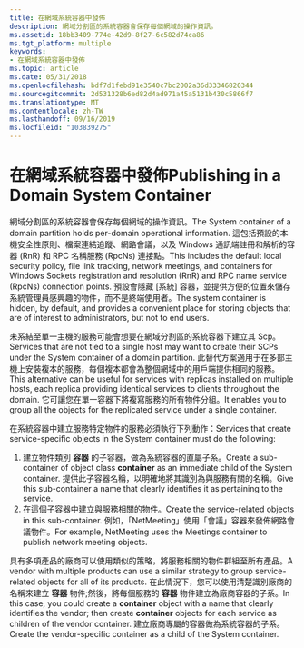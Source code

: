 ```yaml
---
title: 在網域系統容器中發佈
description: 網域分割區的系統容器會保存每個網域的操作資訊。
ms.assetid: 18bb3409-774e-42d9-8f27-6c582d74ca86
ms.tgt_platform: multiple
keywords:
- 在網域系統容器中發佈
ms.topic: article
ms.date: 05/31/2018
ms.openlocfilehash: bdf7d1febd91e3540c7bc2002a36d33346820344
ms.sourcegitcommit: 2d531328b6ed82d4ad971a45a5131b430c5866f7
ms.translationtype: MT
ms.contentlocale: zh-TW
ms.lasthandoff: 09/16/2019
ms.locfileid: "103839275"
---
```

# <a name="publishing-in-a-domain-system-container"></a><span data-ttu-id="d74d0-104">在網域系統容器中發佈</span><span class="sxs-lookup"><span data-stu-id="d74d0-104">Publishing in a Domain System Container</span></span>

<span data-ttu-id="d74d0-105">網域分割區的系統容器會保存每個網域的操作資訊。</span><span class="sxs-lookup"><span data-stu-id="d74d0-105">The System container of a domain partition holds per-domain operational information.</span></span> <span data-ttu-id="d74d0-106">這包括預設的本機安全性原則、檔案連結追蹤、網路會議，以及 Windows 通訊端註冊和解析的容器 (RnR) 和 RPC 名稱服務 (RpcNs) 連接點。</span><span class="sxs-lookup"><span data-stu-id="d74d0-106">This includes the default local security policy, file link tracking, network meetings, and containers for Windows Sockets registration and resolution (RnR) and RPC name service (RpcNs) connection points.</span></span> <span data-ttu-id="d74d0-107">預設會隱藏 [系統] 容器，並提供方便的位置來儲存系統管理員感興趣的物件，而不是終端使用者。</span><span class="sxs-lookup"><span data-stu-id="d74d0-107">The system container is hidden, by default, and provides a convenient place for storing objects that are of interest to administrators, but not to end users.</span></span>

<span data-ttu-id="d74d0-108">未系結至單一主機的服務可能會想要在網域分割區的系統容器下建立其 Scp。</span><span class="sxs-lookup"><span data-stu-id="d74d0-108">Services that are not tied to a single host may want to create their SCPs under the System container of a domain partition.</span></span> <span data-ttu-id="d74d0-109">此替代方案適用于在多部主機上安裝複本的服務，每個複本都會為整個網域中的用戶端提供相同的服務。</span><span class="sxs-lookup"><span data-stu-id="d74d0-109">This alternative can be useful for services with replicas installed on multiple hosts, each replica providing identical services to clients throughout the domain.</span></span> <span data-ttu-id="d74d0-110">它可讓您在單一容器下將複寫服務的所有物件分組。</span><span class="sxs-lookup"><span data-stu-id="d74d0-110">It enables you to group all the objects for the replicated service under a single container.</span></span>

<span data-ttu-id="d74d0-111">在系統容器中建立服務特定物件的服務必須執行下列動作：</span><span class="sxs-lookup"><span data-stu-id="d74d0-111">Services that create service-specific objects in the System container must do the following:</span></span>

1.  <span data-ttu-id="d74d0-112">建立物件類別 **容器** 的子容器，做為系統容器的直屬子系。</span><span class="sxs-lookup"><span data-stu-id="d74d0-112">Create a sub-container of object class **container** as an immediate child of the System container.</span></span> <span data-ttu-id="d74d0-113">提供此子容器名稱，以明確地將其識別為與服務有關的名稱。</span><span class="sxs-lookup"><span data-stu-id="d74d0-113">Give this sub-container a name that clearly identifies it as pertaining to the service.</span></span>
2.  <span data-ttu-id="d74d0-114">在這個子容器中建立與服務相關的物件。</span><span class="sxs-lookup"><span data-stu-id="d74d0-114">Create the service-related objects in this sub-container.</span></span> <span data-ttu-id="d74d0-115">例如，「NetMeeting」使用「會議」容器來發佈網路會議物件。</span><span class="sxs-lookup"><span data-stu-id="d74d0-115">For example, NetMeeting uses the Meetings container to publish network meeting objects.</span></span>

<span data-ttu-id="d74d0-116">具有多項產品的廠商可以使用類似的策略，將服務相關的物件群組至所有產品。</span><span class="sxs-lookup"><span data-stu-id="d74d0-116">A vendor with multiple products can use a similar strategy to group service-related objects for all of its products.</span></span> <span data-ttu-id="d74d0-117">在此情況下，您可以使用清楚識別廠商的名稱來建立 **容器** 物件;然後，將每個服務的 **容器** 物件建立為廠商容器的子系。</span><span class="sxs-lookup"><span data-stu-id="d74d0-117">In this case, you could create a **container** object with a name that clearly identifies the vendor; then create **container** objects for each service as children of the vendor container.</span></span> <span data-ttu-id="d74d0-118">建立廠商專屬的容器做為系統容器的子系。</span><span class="sxs-lookup"><span data-stu-id="d74d0-118">Create the vendor-specific container as a child of the System container.</span></span>

 

 




